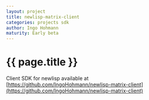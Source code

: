 ```yaml
---
layout: project
title: newlisp-matrix-client
categories: projects sdk
author: Ingo Hohmann
maturity: Early beta
---
```


# {{ page.title }}
Client SDK for newlisp available at [https://github.com/IngoHohmann/newlisp-matrix-client](https://github.com/IngoHohmann/newlisp-matrix-client)
